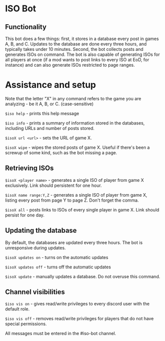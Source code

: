 # ISO Bot

## Functionality

This bot does a few things: first, it stores in a database every post in games A, B, and C. Updates to the database are done every three hours, and typically takes under 10 minutes. Second, the bot collects posts and generates ISOs on command. The bot is also capable of generating ISOs for all players at once (if a mod wants to post links to every ISO at EoD, for instance) and can also generate ISOs restricted to page ranges.

# Assistance and setup

Note that the letter "X" in any command refers to the game you are analyzing - be it A, B, or C. (case-sensitive)

`$iso help` - prints this help message

`$iso info` - prints a summary of information stored in the databases, including URLs and number of posts stored.

`$isoX url <url>` - sets the URL of game X.

`$isoX wipe` - wipes the stored posts of game X. Useful if there's been a screwup of some kind, such as the bot missing a page.

## Retrieving ISOs

`$isoX <player name>` - generates a single ISO of player <player name> from game X exclusively. Link should persistent for one hour.
  
`$isoX name range:Y,Z` - generates a single ISO of player <player name> from game X, listing every post from page Y to page Z. Don't forget the comma.

`$isoX all` - posts links to ISOs of every single player in game X. Link should persist for one day.

## Updating the database
By default, the databases are updated every three hours. The bot is unresponsive during updates.

`$isoX updates on` - turns on the automatic updates

`$isoX updates off` - turns off the automatic updates

`$isoX update` - manually updates a database. Do not overuse this command.


## Channel visibilities
`$iso vis on` - gives read/write privileges to every discord user with the default role.

`$iso vis off` - removes read/write privileges for players that do not have special permissions.




All messages must be entered in the #iso-bot channel.
